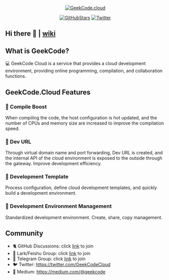 <p align="center">
  <a href="https://geekcode.cloud">
   <img alt="GeekCode.cloud" src="https://user-images.githubusercontent.com/1196420/172147988-1f3f804f-5776-462e-9d88-9f1f6724ee6e.png" />
  </a>
</p>

<div align="center">
 
[![GitHubStars][g1]][g2]
[![Twitter][t1]][t2]

[g1]: https://img.shields.io/github/stars/gcodecloud/geekcode.cloud?style=flat-square&label=Stars
[g2]: https://github.com/gcodecloud/geekcode.cloud

[t1]: https://img.shields.io/twitter/follow/GeekCodeCloud?style=social
[t2]: https://twitter.com/GeekCodeCloud
 
</div>
 
## Hi there 👋 | [wiki](https://github.com/gcodecloud/geekcode.cloud/wiki)
## What is GeekCode?
💻 GeekCode Cloud is a service that provides a cloud development environment, providing online programming, compilation, and collaboration functions.
## GeekCode.Cloud Features

### 🚀 Compile Boost 


When compiling the code, the host configuration is hot updated, and the number of CPUs and memory size are increased to improve the compilation speed.


### 🔗 Dev URL 

Through virtual domain name and port forwarding, Dev URL is created, and the internal API of the cloud environment is exposed to the outside through the gateway. Improve development efficiency.


### 📃 Development Template 

Process configuration, define cloud development templates, and quickly build a development environment.

### 🌲 Development Environment Management 

Standardized development environment. Create, share, copy management.

## Community
- 🐈 GitHub Discussions: click [link](https://github.com/gcodecloud/geekcode.cloud/discussions)
 to join
- 👥 Lark/Feishu Group: click [link](https://applink.feishu.cn/client/chat/chatter/add_by_link?link_token=381ma10a-4d3f-473c-acd4-ff238c12153a) to join
- 💬 Telegram Group: click [link](https://t.me/GeekCodeCloud) to join
- 🐦 Twitter: https://twitter.com/GeekCodeCloud
- 📰 Medium: https://medium.com/@geekcode
